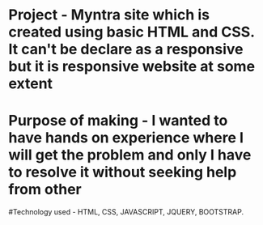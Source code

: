 # Project - Myntra site which is created using basic HTML and CSS. It can't be declare as a responsive but it is responsive website at some extent

# Purpose of making - I wanted to have hands on experience where I will get the problem and only I have to resolve it without seeking help from other 

#Technology used - HTML, CSS, JAVASCRIPT, JQUERY, BOOTSTRAP.
